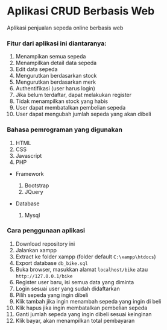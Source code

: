 # Aplikasi CRUD Berbasis Web
Aplikasi penjualan sepeda online berbasis web
### Fitur dari aplikasi ini diantaranya:
1. Menampikan semua sepeda
2. Menampilkan detail data sepeda
3. Edit data sepeda
4. Mengurutkan berdasarkan stock
5. Mengurutkan berdasarkan merk
6. Authentifikasi (user harus login)
7. Jika belum terdaftar, dapat melakukan register
8. Tidak menampilkan stock yang habis
9. User dapat membatalkan pembelian sepeda
10. User dapat mengubah jumlah sepeda yang akan dibeli

### Bahasa pemrograman yang digunakan
1. HTML
2. CSS
3. Javascript
4. PHP

* Framework
  1. Bootstrap
  2. JQuery

* Database
  1. Mysql

### Cara penggunaan aplikasi
1. Download repository ini
2. Jalankan xampp
3. Extract ke folder xampp (folder default `C:\xampp\htdocs`)
4. Export database `db_bike.sql`
5. Buka browser, masukkan alamat `localhost/bike` atau `http://127.0.0.1/bike`
6. Register user baru, isi semua data yang diminta
7. Login sesuai user yang sudah didaftarkan
8. Pilih sepeda yang ingin dibeli
9. Klik tambah jika ingin menambah sepeda yang ingin di beli
10. Klik hapus jika ingin membatalkan pembelian sepeda
11. Ganti jumlah sepeda yang ingin dibeli sesuai keinginan
12. Klik bayar, akan menampilkan total pembayaran
    